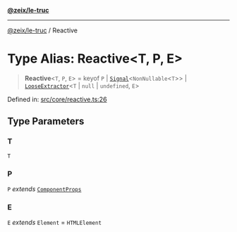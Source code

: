 [**@zeix/le-truc**](../README.md)

***

[@zeix/le-truc](../globals.md) / Reactive

# Type Alias: Reactive\<T, P, E\>

> **Reactive**\<`T`, `P`, `E`\> = keyof `P` \| [`Signal`](Signal.md)\<`NonNullable`\<`T`\>\> \| [`LooseExtractor`](LooseExtractor.md)\<`T` \| `null` \| `undefined`, `E`\>

Defined in: [src/core/reactive.ts:26](https://github.com/zeixcom/ui-element/blob/824b5fcbd5a33ce95b6c2a43bfe0cce0fd18afb8/src/core/reactive.ts#L26)

## Type Parameters

### T

`T`

### P

`P` *extends* [`ComponentProps`](ComponentProps.md)

### E

`E` *extends* `Element` = `HTMLElement`
